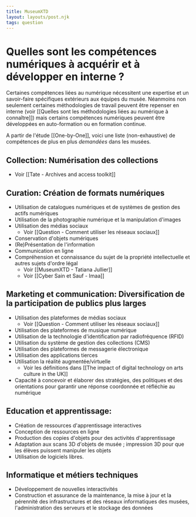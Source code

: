 ```yaml
---
title: MuseumXTD  
layout: layouts/post.njk
tags: question
---
```

# Quelles sont les compétences numériques à acquérir et à développer en interne ?
Certaines compétences liées au numérique nécessitent une expertise et un savoir-faire spécifiques extérieurs aux équipes du musée. Néanmoins non seulement certaines méthodologies de travail peuvent être repenser en interne (voir [[Quelles sont les méthodologies liées au numérique à connaître]]) mais certains compétences numériques peuvent être développées en auto-formation ou en formation continue. 

A partir de l'étude [[One-by-One]], voici une liste (non-exhaustive) de compétences de plus en plus *demandées* dans les musées.  

## Collection: Numérisation des collections
- Voir [[Tate - Archives and access toolkit]]
## Curation: Création de formats numériques
- Utilisation de catalogues numériques et de systèmes de gestion des actifs numériques
- Utilisation de la photographie numérique et la manipulation d'images
- Utilisation des médias sociaux
	- Voir [[Question - Comment utiliser les réseaux sociaux]]
- Conservation d'objets numériques
- (Re)Présentation de l'information
- Communication en ligne
- Compréhension et connaissance du sujet de la propriété intellectuelle et autres sujets d'ordre légal
	- Voir [[MuseumXTD - Tatiana Jullier]]
	- Voir [[Cyber Sain et Sauf - Imaa]]
## Marketing et communication: Diversification de la participation de publics plus larges 
- Utilisation des plateformes de médias sociaux
	- Voir [[Question - Comment utiliser les réseaux sociaux]]
- Utilisation des plateformes de musique numérique
- Utilisation de la technologie d'identification par radiofréquence (RFID)
- Utilisation du système de gestion des collections (CMS)
- Utilisation des plateformes de messagerie électronique
- Utilisation des applications tierces
- Utilisation la réalité augmentée/virtuelle
	- Voir les définitions dans [[The impact of digital technology on arts culture in the UK]]
- Capacité à concevoir et élaborer des stratégies, des politiques et des orientations pour garantir une réponse coordonnée et réfléchie au numérique
## Education et apprentissage:  
- Création de ressources d'apprentissage interactives
- Conception de ressources en ligne
- Production des copies d'objets pour des activités d'apprentissage
- Adaptation aux scans 3D d'objets de musée ; impression 3D pour que les élèves puissent manipuler les objets
- Utilisation de logiciels libres. 
## Informatique et métiers techniques
- Développement de nouvelles interactivités
- Construction et assurance de la maintenance, la mise à jour et la pérennité des infrastructures et des réseaux informatiques des musées, l'administration des serveurs et le stockage des données
